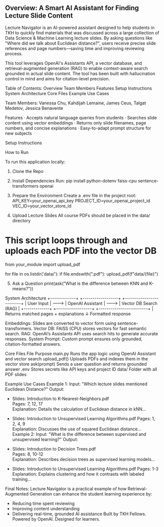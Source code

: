  
## Overview: A Smart AI Assistant for Finding Lecture Slide Content 
 
Lecture Navigator is an AI-powered assistant designed to help students in TKH to quickly find materials that was discussed across a large collection of Data Science & Machine Learning lecture slides. By asking questions like "Where did we talk about Euclidean distance?", users receive precise slide references and page numbers—saving time and improving reviewing process.
 
This tool leverages OpenAI's Assistants API, a vector database, and retrieval-augmented generation (RAG) to enable context-aware search grounded in actual slide content. The tool has been built with hallucination control in mind and aims for citation-level precision.
 
Table of Contents:
Overview
Team Members
Features
Setup Instructions
System Architecture
Core Files
Example Use Cases
 
Team Members:
Vanessa Chu,
Kahdijah Lemaine,
James Ceus,
Talgat Medetov,
Jessica Benavente


 
Features
·         Accepts natural language queries from students
·         Searches slide content using vector embeddings
·         Returns only slide filenames, page numbers, and concise explanations
·         Easy-to-adapt prompt structure for new subjects
 
Setup Instructions
 
How to Run
 
To run this application locally:
1. Clone the Repo
2. Install Dependencies
Run:
pip install python-dotenv faiss-cpu sentence-transformers openai
 
3. Prepare the Environment
Create a .env file in the project root:
API_KEY=your_openai_api_key
PROJECT_ID=your_openai_project_id
VEC_ID=your_vector_store_id
4. Upload Lecture Slides
All course PDFs should be placed in the data/ directory
 
# This script loops through and uploads each PDF into the vector DB
from your_module import upload_pdf
 
for file in os.listdir('data/'):
    if file.endswith(".pdf"):
        upload_pdf(f"data/{file}")
 
5. Ask a Question
print(ask("What is the difference between KNN and K-means?"))
 
System Architecture
+-------------+           +------------------+           +-------------------------+
| User Input  |  --->     | OpenAI Assistant |   --->    | Vector DB Search (RAG)  |
+-------------+           +------------------+           +-------------------------+
                                                |
                                    Returns matched pages + explanations
                                                ↓
                                        Formatted response
 
 
 
Embeddings: Slides are converted to vector form using sentence-transformers.
Vector DB: FAISS (CPU) stores vectors for fast semantic search.
RAG: OpenAI’s Assistants API uses search hits to generate accurate responses.
System Prompt: Custom prompt ensures only grounded, citation-formatted answers.
 
Core Files
File	Purpose
main.py	Runs the app logic using OpenAI Assistant and vector search
upload_pdf()	Uploads PDFs and indexes them in the vector store
ask(prompt)	Sends a user question and returns grounded answer
.env	Stores secrets like API keys and project ID
data/	Folder with all PDF slides
 	 
 
Example Use Cases
Example 1:
Input:
"Which lecture slides mentioned Euclidean Distance?"
Output:
+ Slides: Introduction to K-Nearest-Neighbors.pdf  
  Pages: 7, 12, 17  
  Explanation: Details the calculation of Euclidean distance in kNN...
 
+ Slides: Introduction to Unsupervised Learning Algorithms.pdf 
  Pages: 1, 2, 4, 9  
  Explanation: Discusses the use of squared Euclidean distance...
Example 2:
Input:
"What is the difference between supervised and unsupervised learning?"
Output:
+ Slides: Introduction to Decision Trees.pdf  
  Pages: 8, 10-12  
  Explanation: Describes decision trees as supervised learning models...
 
+ Slides: Introduction to Unsupervised Learning Algorithms.pdf 
  Pages: 1-3  
  Explanation: Explains clustering and how it contrasts with labeled training...
 
Final Notes:
Lecture Navigator is a practical example of how Retrieval-Augmented Generation can enhance the student learning experience by:
- Reducing time spent reviewing
- Improving content understanding
- Delivering real-time, grounded AI assistance
Built by TKH Fellows. Powered by OpenAI. Designed for learners.

